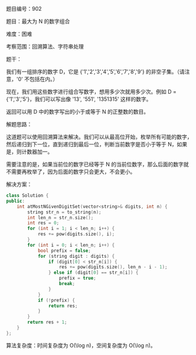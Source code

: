 题目编号：902

题目：最大为 N 的数字组合

难度：困难

考察范围：回溯算法、字符串处理

题干：

我们有一组排序的数字 D，它是 {'1','2','3','4','5','6','7','8','9'} 的非空子集。（请注意，'0' 不包括在内。）

现在，我们用这些数字进行组合写数字，想用多少次就用多少次。例如 D = {'1','3','5'}，我们可以写出像 '13', '551', '1351315' 这样的数字。

返回可以用 D 中的数字写出的小于或等于 N 的正整数的数目。

解题思路：

这道题可以使用回溯算法来解决。我们可以从最高位开始，枚举所有可能的数字，然后递归到下一位，直到递归到最后一位，判断当前数字是否小于等于 N，如果是，则计数器加一。

需要注意的是，如果当前位的数字已经等于 N 的当前位数字，那么后面的数字就不需要再枚举了，因为后面的数字只会更大，不会更小。

解决方案：

```cpp
class Solution {
public:
    int atMostNGivenDigitSet(vector<string>& digits, int n) {
        string str_n = to_string(n);
        int len_n = str_n.size();
        int res = 0;
        for (int i = 1; i < len_n; i++) {
            res += pow(digits.size(), i);
        }
        for (int i = 0; i < len_n; i++) {
            bool prefix = false;
            for (string digit : digits) {
                if (digit[0] < str_n[i]) {
                    res += pow(digits.size(), len_n - i - 1);
                } else if (digit[0] == str_n[i]) {
                    prefix = true;
                    break;
                }
            }
            if (!prefix) {
                return res;
            }
        }
        return res + 1;
    }
};
```

算法复杂度：时间复杂度为 O(\log n)，空间复杂度为 O(\log n)。